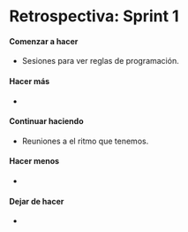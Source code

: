 <h1>Retrospectiva: Sprint 1</h1>

<h4>Comenzar a hacer</h4>

- Sesiones para ver reglas de programación.

<h4>Hacer más</h4>

- 

<h4>Continuar haciendo</h4>

- Reuniones a el ritmo que tenemos.

<h4>Hacer menos</h4>

- 

<h4>Dejar de hacer</h4>

- 
